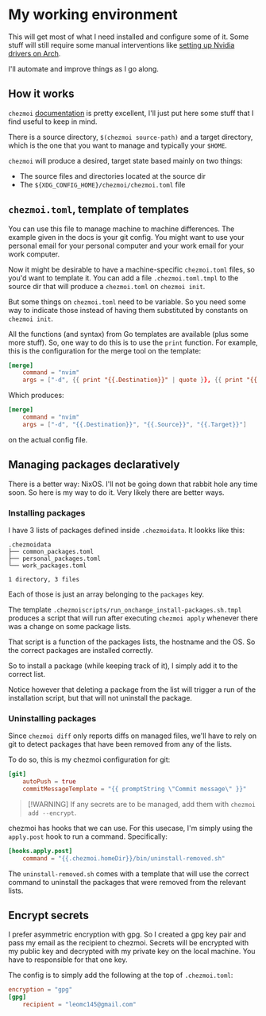 # My working environment

This will get most of what I need installed and configure some of it. Some stuff
will still require some manual interventions like
[setting up Nvidia drivers on Arch](https://github.com/korvahannu/arch-nvidia-drivers-installation-guide).

I'll automate and improve things as I go along.

## How it works

`chezmoi` [documentation](https://www.chezmoi.io/user-guide/) is pretty
excellent, I'll just put here some stuff that I find useful to keep in mind.

There is a source directory, `$(chezmoi source-path)` and a target directory,
which is the one that you want to manage and typically your `$HOME`.

`chezmoi` will produce a desired, target state based mainly on two things:

- The source files and directories located at the source dir
- The `${XDG_CONFIG_HOME}/chezmoi/chezmoi.toml` file

## `chezmoi.toml`, template of templates

You can use this file to manage machine to machine differences. The example
given in the docs is your git config. You might want to use your personal email
for your personal computer and your work email for your work computer.

Now it might be desirable to have a machine-specific `chezmoi.toml` files, so
you'd want to template it. You can add a file `.chezmoi.toml.tmpl` to the source
dir that will produce a `chezmoi.toml` on `chezmoi init`.

But some things on `chezmoi.toml` need to be variable. So you need some way to
indicate those instead of having them substituted by constants on
`chezmoi init`.

All the functions (and syntax) from Go templates are available (plus some more
stuff). So, one way to do this is to use the `print` function. For example, this
is the configuration for the merge tool on the template:

```toml
[merge]
    command = "nvim"
    args = ["-d", {{ print "{{.Destination}}" | quote }}, {{ print "{{.Source}}" | quote }}, {{ print "{{.Target}}" | quote }}]
```

Which produces:

```toml
[merge]
    command = "nvim"
    args = ["-d", "{{.Destination}}", "{{.Source}}", "{{.Target}}"]
```

on the actual config file.

## Managing packages declaratively

There is a better way: NixOS. I'll not be going down that rabbit hole any time
soon. So here is my way to do it. Very likely there are better ways.

### Installing packages

I have 3 lists of packages defined inside `.chezmoidata`. It lookks like this:

```output
.chezmoidata
├── common_packages.toml
├── personal_packages.toml
└── work_packages.toml

1 directory, 3 files
```

Each of those is just an array belonging to the `packages` key.

The template `.chezmoiscripts/run_onchange_install-packages.sh.tmpl` produces a
script that will run after executing `chezmoi apply` whenever there was a change
on some package lists.

That script is a function of the packages lists, the hostname and the OS. So the
correct packages are installed correctly.

So to install a package (while keeping track of it), I simply add it to the
correct list.

Notice however that deleting a package from the list will trigger a run of the
installation script, but that will not uninstall the package.

### Uninstalling packages

Since `chezmoi diff` only reports diffs on managed files, we'll have to rely on
git to detect packages that have been removed from any of the lists.

To do so, this is my chezmoi configuration for git:

```toml
[git]
    autoPush = true
    commitMessageTemplate = "{{ promptString \"Commit message\" }}"
```

> [!WARNING] If any secrets are to be managed, add them with
> `chezmoi add --encrypt`.

chezmoi has hooks that we can use. For this usecase, I'm simply using the
`apply.post` hook to run a command. Specifically:

```toml
[hooks.apply.post]
    command = "{{.chezmoi.homeDir}}/bin/uninstall-removed.sh"
```

The `uninstall-removed.sh` comes with a template that will use the correct
command to uninstall the packages that were removed from the relevant lists.

## Encrypt secrets

I prefer asymmetric encryption with gpg. So I created a gpg key pair and pass my
email as the recipient to chezmoi. Secrets will be encrypted with my public key
and decrypted with my private key on the local machine. You have to responsible
for that one key.

The config is to simply add the following at the top of `.chezmoi.toml`:

```toml
encryption = "gpg"
[gpg]
    recipient = "leomc145@gmail.com"
```
